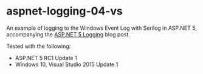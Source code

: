 # aspnet-logging-04-vs

An example of logging to the Windows Event Log with Serilog in ASP.NET 5, accompanying the [ASP.NET 5 Logging](https://jeffogata.com/asp-net-5-logging/) blog post.

Tested with the following:
* ASP.NET 5 RC1 Update 1
* Windows 10, Visual Studio 2015 Update 1
